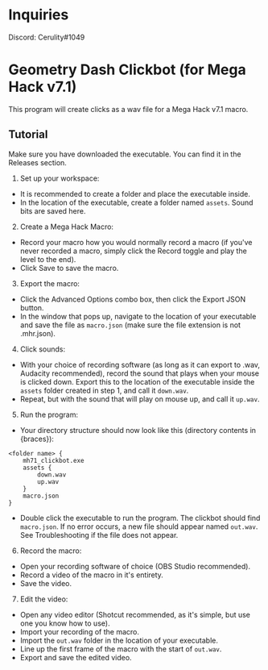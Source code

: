 # Inquiries
Discord: Cerulity#1049

# Geometry Dash Clickbot (for Mega Hack v7.1)
This program will create clicks as a wav file for a Mega Hack v7.1 macro.
## Tutorial
Make sure you have downloaded the executable. You can find it in the Releases section.
1. Set up your workspace:
* It is recommended to create a folder and place the executable inside.
* In the location of the executable, create a folder named `assets`. Sound bits are saved here.
2. Create a Mega Hack Macro:
* Record your macro how you would normally record a macro (if you've never recorded a macro, simply click the Record toggle and play the level to the end).
* Click Save to save the macro.
3. Export the macro:
* Click the Advanced Options combo box, then click the Export JSON button.
* In the window that pops up, navigate to the location of your executable and save the file as `macro.json` (make sure the file extension is not .mhr.json).
4. Click sounds:
* With your choice of recording software (as long as it can export to .wav, Audacity recommended), record the sound that plays when your mouse is clicked down. Export this to the location of the executable inside the `assets` folder created in step 1, and call it `down.wav`.
* Repeat, but with the sound that will play on mouse up, and call it `up.wav`.
5. Run the program:
* Your directory structure should now look like this (directory contents in {braces}):
```
<folder name> {
    mh71_clickbot.exe
    assets {
        down.wav
        up.wav
    }
    macro.json
}
```
* Double click the executable to run the program. The clickbot should find `macro.json`. If no error occurs, a new file should appear named `out.wav`. See Troubleshooting if the file does not appear.
6. Record the macro:
* Open your recording software of choice (OBS Studio recommended).
* Record a video of the macro in it's entirety.
* Save the video.
7. Edit the video:
* Open any video editor (Shotcut recommended, as it's simple, but use one you know how to use).
* Import your recording of the macro.
* Import the `out.wav` folder in the location of your executable.
* Line up the first frame of the macro with the start of `out.wav`.
* Export and save the edited video.
